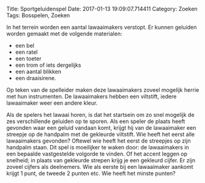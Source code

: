 Title: Sportgeluidenspel
Date: 2017-01-13 19:09:07.714411
Category: Zoeken
Tags: Bosspelen, Zoeken

In het terrein worden een aantal lawaaimakers verstopt.
Er kunnen geluiden worden gemaakt met de volgende materialen:

     
* een bel
* een ratel
* een toeter
* een trom of iets dergelijks
* een aantal blikken
* een draaisirene.





Op teken van de spelleider maken deze lawaaimakers zoveel mogelijk herrie met hun instrumenten. De lawaaimakers hebben een viltstift, iedere lawaaimaker weer een andere kleur.

Als de spelers het lawaai horen, is dat het startsein om zo snel mogelijk de zes verschillende geluiden op te sporen. Als een speler de plaats heeft gevonden waar een geluid vandaan komt, krijgt hij van de lawaaimaker een streepje op de handpalm met de gekleurde viltstift. Wie heeft het eerst alle lawaaimakers gevonden? Oftewel wie heeft het eerst de streepjes op zijn handpalm staan. Dit spel is moeilijker te waken door: de lawaaimakers in een bepaalde vastgestelde volgorde te vinden. Of het accent leggen op snelheid; in plaats van gekleurde strepen krijg je een gekleurd cijfer. Er zijn zoveel cijfers als deelnemers. Wie als eerste bij een lawaaimaker aankomt krijgt 1 punt, de tweede 2 punten etc.
Wie heeft het minste punten?